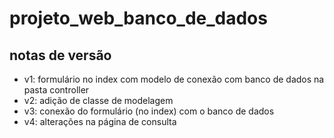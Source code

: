 # projeto_web_banco_de_dados

## notas de versão
- v1: formulário no index com modelo de conexão com banco de dados na pasta controller
- v2: adição de classe de modelagem
- v3: conexão do formulário (no index) com o banco de dados
- v4: alterações na página de consulta
